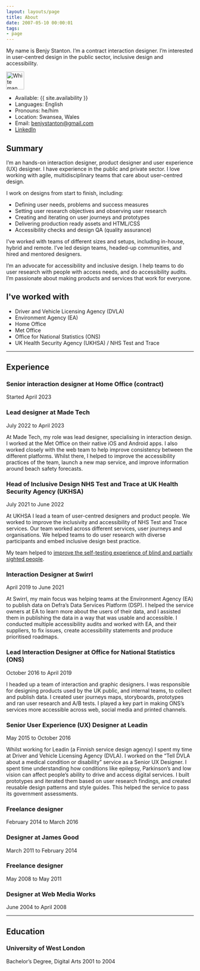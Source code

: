 ```yaml
---
layout: layouts/page
title: About
date: 2007-05-10 00:00:01
tags:
- page
---
```


My name is Benjy Stanton. I’m a contract interaction designer. I’m interested in user-centred design in the public sector, inclusive design and accessibility.

<img class="image-avatar" src="/images/benjy-stanton-2023.jpeg" width="48" height="48" alt="White man with a beard, wearing a baseball cap and smiling">

- Available: {{ site.availability }}
- Languages: English
- Pronouns: he/him
- Location: Swansea, Wales
- Email: [benjystanton@gmail.com](mailto:benjystanton@gmail.com)
- [LinkedIn](https://www.linkedin.com/in/benjystanton/)


## Summary

I’m an hands-on interaction designer, product designer and user experience (UX) designer. I have experience in the public and private sector. I love working with agile, multidisciplinary teams that care about user-centred design.

I work on designs from start to finish, including:

- Defining user needs, problems and success measures
- Setting user research objectives and observing user research
- Creating and iterating on user journeys and prototypes
- Delivering production ready assets and HTML/CSS
- Accessibility checks and design QA (quality assurance)

I’ve worked with teams of different sizes and setups, including in-house, hybrid and remote. I’ve led design teams, headed-up communities, and hired and mentored designers. 

I’m an advocate for accessibility and inclusive design. I help teams to do user research with people with access needs, and do accessibility audits. I’m passionate about making products and services that work for everyone.

<!-- ## Related blog posts

- [A user manual for me](/blog/a-user-manual-for-me-version-3/)
- [My interaction design tools](/blog/my-interaction-design-tools-version-3/) -->

## I've worked with

- Driver and Vehicle Licensing Agency (DVLA)
- Environment Agency (EA)
- Home Office
- Met Office
- Office for National Statistics (ONS)
- UK Health Security Agency (UKHSA) / NHS Test and Trace

*** 

## Experience

###  Senior interaction designer at Home Office (contract)

Started April 2023

###  Lead designer at Made Tech

July 2022 to April 2023

At Made Tech, my role was lead designer, specialising in interaction design. I worked at the Met Office on their native iOS and Android apps. I also worked closely with the web team to help improve consistency between the different platforms. Whilst there, I helped to improve the accessibility practices of the team, launch a new map service, and improve information around beach safety forecasts.

### Head of Inclusive Design NHS Test and Trace at UK Health Security Agency (UKHSA)
July 2021 to June 2022

At UKHSA I lead a team of user-centred designers and product people. We worked to improve the inclusivity and accessibility of NHS Test and Trace services. Our team worked across different services, user journeys and organisations. We helped teams to do user research with diverse participants and embed inclusive design best practice.

My team helped to [improve the self-testing experience of blind and partially sighted people](https://www.gov.uk/government/case-studies/covid-19-lfd-self-testing-experience-of-blind-and-partially-sighted-people).

### Interaction Designer at Swirrl
April 2019 to June 2021

At Swirrl, my main focus was helping teams at the Environment Agency (EA) to publish data on Defra’s Data Services Platform (DSP). I helped the service owners at EA to learn more about the users of their data, and I assisted them in publishing the data in a way that was usable and accessible. I conducted multiple accessibility audits and worked with EA, and their suppliers, to fix issues, create accessibility statements and produce prioritised roadmaps.

### Lead Interaction Designer at Office for National Statistics (ONS)
October 2016 to April 2019

I headed up a team of interaction and graphic designers. I was responsible for designing products used by the UK public, and internal teams, to collect and publish data. I created user journeys maps, storyboards, prototypes and ran user research and A/B tests. I played a key part in making ONS’s services more accessible across web, social media and printed channels.

### Senior User Experience (UX) Designer at Leadin

May 2015 to October 2016

Whilst working for Leadin (a Finnish service design agency) I spent my time at Driver and Vehicle Licensing Agency (DVLA). I worked on the “Tell DVLA about a medical condition or disability” service as a Senior UX Designer. I spent time understanding how conditions like epilepsy, Parkinson’s and low vision can affect people’s ability to drive and access digital services. I built prototypes and iterated them based on user research findings, and created reusable design patterns and style guides. This helped the service to pass its government assessments.

### Freelance designer
February 2014 to March 2016

### Designer at James Good
March 2011 to February 2014

### Freelance designer
May 2008 to May 2011

### Designer at Web Media Works
June 2004 to April 2008

***

## Education

### University of West London
Bachelor’s Degree, Digital Arts
2001 to 2004